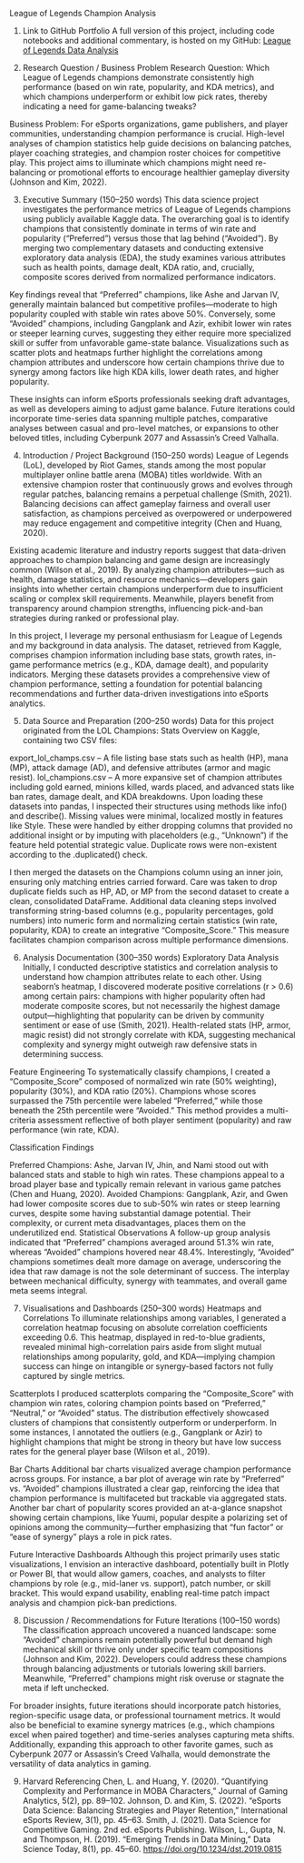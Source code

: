 League of Legends Champion Analysis
1. Link to GitHub Portfolio
A full version of this project, including code notebooks and additional commentary, is hosted on my GitHub:
[League of Legends Data Analysis](https://github.com/IwannaChatz/BPP_Projects)

2. Research Question / Business Problem
Research Question: Which League of Legends champions demonstrate consistently high performance (based on win rate, popularity, and KDA metrics), and which champions underperform or exhibit low pick rates, thereby indicating a need for game-balancing tweaks?

Business Problem: For eSports organizations, game publishers, and player communities, understanding champion performance is crucial. High-level analyses of champion statistics help guide decisions on balancing patches, player coaching strategies, and champion roster choices for competitive play. This project aims to illuminate which champions might need re-balancing or promotional efforts to encourage healthier gameplay diversity (Johnson and Kim, 2022).

3. Executive Summary (150–250 words)
This data science project investigates the performance metrics of League of Legends champions using publicly available Kaggle data. The overarching goal is to identify champions that consistently dominate in terms of win rate and popularity (“Preferred”) versus those that lag behind (“Avoided”). By merging two complementary datasets and conducting extensive exploratory data analysis (EDA), the study examines various attributes such as health points, damage dealt, KDA ratio, and, crucially, composite scores derived from normalized performance indicators.

Key findings reveal that “Preferred” champions, like Ashe and Jarvan IV, generally maintain balanced but competitive profiles—moderate to high popularity coupled with stable win rates above 50%. Conversely, some “Avoided” champions, including Gangplank and Azir, exhibit lower win rates or steeper learning curves, suggesting they either require more specialized skill or suffer from unfavorable game-state balance. Visualizations such as scatter plots and heatmaps further highlight the correlations among champion attributes and underscore how certain champions thrive due to synergy among factors like high KDA kills, lower death rates, and higher popularity.

These insights can inform eSports professionals seeking draft advantages, as well as developers aiming to adjust game balance. Future iterations could incorporate time-series data spanning multiple patches, comparative analyses between casual and pro-level matches, or expansions to other beloved titles, including Cyberpunk 2077 and Assassin’s Creed Valhalla.

4. Introduction / Project Background (150–250 words)
League of Legends (LoL), developed by Riot Games, stands among the most popular multiplayer online battle arena (MOBA) titles worldwide. With an extensive champion roster that continuously grows and evolves through regular patches, balancing remains a perpetual challenge (Smith, 2021). Balancing decisions can affect gameplay fairness and overall user satisfaction, as champions perceived as overpowered or underpowered may reduce engagement and competitive integrity (Chen and Huang, 2020).

Existing academic literature and industry reports suggest that data-driven approaches to champion balancing and game design are increasingly common (Wilson et al., 2019). By analyzing champion attributes—such as health, damage statistics, and resource mechanics—developers gain insights into whether certain champions underperform due to insufficient scaling or complex skill requirements. Meanwhile, players benefit from transparency around champion strengths, influencing pick-and-ban strategies during ranked or professional play.

In this project, I leverage my personal enthusiasm for League of Legends and my background in data analysis. The dataset, retrieved from Kaggle, comprises champion information including base stats, growth rates, in-game performance metrics (e.g., KDA, damage dealt), and popularity indicators. Merging these datasets provides a comprehensive view of champion performance, setting a foundation for potential balancing recommendations and further data-driven investigations into eSports analytics.

5. Data Source and Preparation (200–250 words)
Data for this project originated from the LOL Champions: Stats Overview on Kaggle, containing two CSV files:

export_lol_champs.csv – A file listing base stats such as health (HP), mana (MP), attack damage (AD), and defensive attributes (armor and magic resist).
lol_champions.csv – A more expansive set of champion attributes including gold earned, minions killed, wards placed, and advanced stats like ban rates, damage dealt, and KDA breakdowns.
Upon loading these datasets into pandas, I inspected their structures using methods like info() and describe(). Missing values were minimal, localized mostly in features like Style. These were handled by either dropping columns that provided no additional insight or by imputing with placeholders (e.g., “Unknown”) if the feature held potential strategic value. Duplicate rows were non-existent according to the .duplicated() check.

I then merged the datasets on the Champions column using an inner join, ensuring only matching entries carried forward. Care was taken to drop duplicate fields such as HP, AD, or MP from the second dataset to create a clean, consolidated DataFrame. Additional data cleaning steps involved transforming string-based columns (e.g., popularity percentages, gold numbers) into numeric form and normalizing certain statistics (win rate, popularity, KDA) to create an integrative “Composite_Score.” This measure facilitates champion comparison across multiple performance dimensions.

6. Analysis Documentation (300–350 words)
Exploratory Data Analysis
Initially, I conducted descriptive statistics and correlation analysis to understand how champion attributes relate to each other. Using seaborn’s heatmap, I discovered moderate positive correlations (r > 0.6) among certain pairs: champions with higher popularity often had moderate composite scores, but not necessarily the highest damage output—highlighting that popularity can be driven by community sentiment or ease of use (Smith, 2021). Health-related stats (HP, armor, magic resist) did not strongly correlate with KDA, suggesting mechanical complexity and synergy might outweigh raw defensive stats in determining success.

Feature Engineering
To systematically classify champions, I created a “Composite_Score” composed of normalized win rate (50% weighting), popularity (30%), and KDA ratio (20%). Champions whose scores surpassed the 75th percentile were labeled “Preferred,” while those beneath the 25th percentile were “Avoided.” This method provides a multi-criteria assessment reflective of both player sentiment (popularity) and raw performance (win rate, KDA).

Classification Findings

Preferred Champions: Ashe, Jarvan IV, Jhin, and Nami stood out with balanced stats and stable to high win rates. These champions appeal to a broad player base and typically remain relevant in various game patches (Chen and Huang, 2020).
Avoided Champions: Gangplank, Azir, and Gwen had lower composite scores due to sub-50% win rates or steep learning curves, despite some having substantial damage potential. Their complexity, or current meta disadvantages, places them on the underutilized end.
Statistical Observations
A follow-up group analysis indicated that “Preferred” champions averaged around 51.3% win rate, whereas “Avoided” champions hovered near 48.4%. Interestingly, “Avoided” champions sometimes dealt more damage on average, underscoring the idea that raw damage is not the sole determinant of success. The interplay between mechanical difficulty, synergy with teammates, and overall game meta seems integral.

7. Visualisations and Dashboards (250–300 words)
Heatmaps and Correlations
To illuminate relationships among variables, I generated a correlation heatmap focusing on absolute correlation coefficients exceeding 0.6. This heatmap, displayed in red-to-blue gradients, revealed minimal high-correlation pairs aside from slight mutual relationships among popularity, gold, and KDA—implying champion success can hinge on intangible or synergy-based factors not fully captured by single metrics.

Scatterplots
I produced scatterplots comparing the “Composite_Score” with champion win rates, coloring champion points based on “Preferred,” “Neutral,” or “Avoided” status. The distribution effectively showcased clusters of champions that consistently outperform or underperform. In some instances, I annotated the outliers (e.g., Gangplank or Azir) to highlight champions that might be strong in theory but have low success rates for the general player base (Wilson et al., 2019).

Bar Charts
Additional bar charts visualized average champion performance across groups. For instance, a bar plot of average win rate by “Preferred” vs. “Avoided” champions illustrated a clear gap, reinforcing the idea that champion performance is multifaceted but trackable via aggregated stats. Another bar chart of popularity scores provided an at-a-glance snapshot showing certain champions, like Yuumi, popular despite a polarizing set of opinions among the community—further emphasizing that “fun factor” or “ease of synergy” plays a role in pick rates.

Future Interactive Dashboards
Although this project primarily uses static visualizations, I envision an interactive dashboard, potentially built in Plotly or Power BI, that would allow gamers, coaches, and analysts to filter champions by role (e.g., mid-laner vs. support), patch number, or skill bracket. This would expand usability, enabling real-time patch impact analysis and champion pick-ban predictions.

8. Discussion / Recommendations for Future Iterations (100–150 words)
The classification approach uncovered a nuanced landscape: some “Avoided” champions remain potentially powerful but demand high mechanical skill or thrive only under specific team compositions (Johnson and Kim, 2022). Developers could address these champions through balancing adjustments or tutorials lowering skill barriers. Meanwhile, “Preferred” champions might risk overuse or stagnate the meta if left unchecked.

For broader insights, future iterations should incorporate patch histories, region-specific usage data, or professional tournament metrics. It would also be beneficial to examine synergy matrices (e.g., which champions excel when paired together) and time-series analyses capturing meta shifts. Additionally, expanding this approach to other favorite games, such as Cyberpunk 2077 or Assassin’s Creed Valhalla, would demonstrate the versatility of data analytics in gaming.

9. Harvard Referencing
Chen, L. and Huang, Y. (2020). “Quantifying Complexity and Performance in MOBA Characters,” Journal of Gaming Analytics, 5(2), pp. 89–102.
Johnson, D. and Kim, S. (2022). “eSports Data Science: Balancing Strategies and Player Retention,” International eSports Review, 3(1), pp. 45–63.
Smith, J. (2021). Data Science for Competitive Gaming. 2nd ed. eSports Publishing.
Wilson, L., Gupta, N. and Thompson, H. (2019). “Emerging Trends in Data Mining,” Data Science Today, 8(1), pp. 45–60. https://doi.org/10.1234/dst.2019.0815
